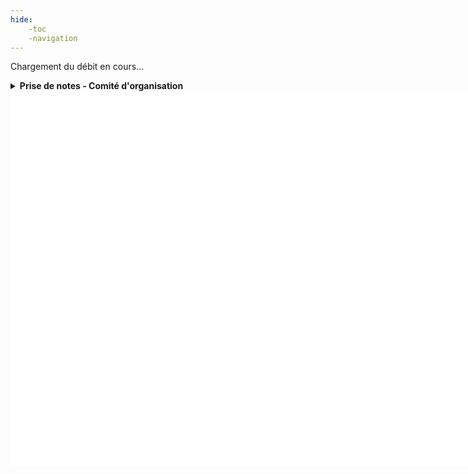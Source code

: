 ```yaml
---
hide: 
    -toc
    -navigation
---
```



<script>
  async function afficherDebit() {
    const codeStation = 'W141001001'; // Remplacez par le code de votre station
    const url = `https://hubeau.eaufrance.fr/api/v1/hydrometrie/observations_tr?code_station=${codeStation}&grandeur_hydro=Q&size=1`;

    try {
      const response = await fetch(url);
      const data = await response.json();
      const observation = data.data[0];
      const debit = observation.resultat_obs;
      const date = observation.date_obs;

      document.getElementById('debit-isere').textContent = `Débit de l'Isère : ${debit} l/s (mesuré le ${new Date(date).toLocaleString()})`;
    } catch (error) {
      console.error('Erreur lors de la récupération des données :', error);
    }
  }

  document.addEventListener('DOMContentLoaded', afficherDebit);
</script>

<p id="debit-isere">Chargement du débit en cours...</p>
















<details>
  <summary><strong>Prise de notes - Comité d'organisation</strong></summary>
  <iframe 
    src="https://aquarepere.banquedesterritoires.fr/territoire/86031cfd-65d5-4321-8be3-4c7048d3f80f/EPTB%20Is%C3%A8re" 
    width="100%" 
    height="1350" 
    style="border: none;">
  </iframe>
</details>












<html lang="en">
  <head>
    <meta charset="UTF-8" />
    <title>Quick Sigma.js Example</title>
    <script src="https://cdnjs.cloudflare.com/ajax/libs/sigma.js/2.4.0/sigma.min.js"></script>
    <script src="https://cdnjs.cloudflare.com/ajax/libs/graphology/0.25.4/graphology.umd.min.js"></script>
  </head>
  <body style="background: transparent">
    <div id="container" style="width: 800px; height: 600px; background: white"></div>
    <script>
      // Create a graphology graph
      const graph = new graphology.Graph();
      graph.addNode("1", { label: "Node 1", x: 0, y: 0, size: 10, color: "blue" });
      graph.addNode("2", { label: "Node 2", x: 1, y: 1, size: 20, color: "red" });
      graph.addEdge("1", "2", { size: 5, color: "purple" });
      // Instantiate sigma.js and render the graph
      const sigmaInstance = new Sigma(graph, document.getElementById("container"));
    </script>
  </body>
</html>
